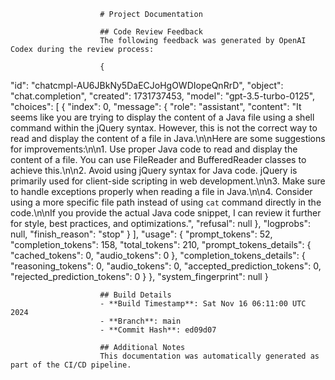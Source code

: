 
                        # Project Documentation
        
                        ## Code Review Feedback
                        The following feedback was generated by OpenAI Codex during the review process:
        
                        {
  "id": "chatcmpl-AU6JBkNy5DaECJoHgOWDIopeQnRrD",
  "object": "chat.completion",
  "created": 1731737453,
  "model": "gpt-3.5-turbo-0125",
  "choices": [
    {
      "index": 0,
      "message": {
        "role": "assistant",
        "content": "It seems like you are trying to display the content of a Java file using a shell command within the jQuery syntax. However, this is not the correct way to read and display the content of a file in Java.\n\nHere are some suggestions for improvements:\n\n1. Use proper Java code to read and display the content of a file. You can use FileReader and BufferedReader classes to achieve this.\n\n2. Avoid using jQuery syntax for Java code. jQuery is primarily used for client-side scripting in web development.\n\n3. Make sure to handle exceptions properly when reading a file in Java.\n\n4. Consider using a more specific file path instead of using `cat` command directly in the code.\n\nIf you provide the actual Java code snippet, I can review it further for style, best practices, and optimizations.",
        "refusal": null
      },
      "logprobs": null,
      "finish_reason": "stop"
    }
  ],
  "usage": {
    "prompt_tokens": 52,
    "completion_tokens": 158,
    "total_tokens": 210,
    "prompt_tokens_details": {
      "cached_tokens": 0,
      "audio_tokens": 0
    },
    "completion_tokens_details": {
      "reasoning_tokens": 0,
      "audio_tokens": 0,
      "accepted_prediction_tokens": 0,
      "rejected_prediction_tokens": 0
    }
  },
  "system_fingerprint": null
}
        
                        ## Build Details
                        - **Build Timestamp**: Sat Nov 16 06:11:00 UTC 2024
                        - **Branch**: main
                        - **Commit Hash**: ed09d07
        
                        ## Additional Notes
                        This documentation was automatically generated as part of the CI/CD pipeline.
                    